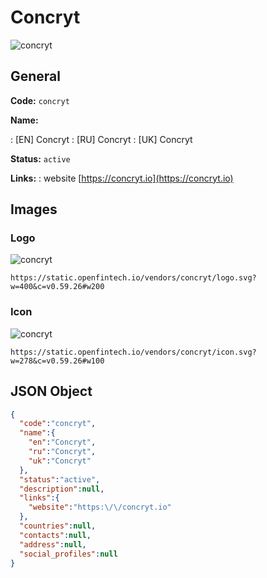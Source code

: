 
# Concryt 
![concryt](https://static.openfintech.io/vendors/concryt/logo.svg?w=400&c=v0.59.26#w200)  

## General 
 
**Code:** `concryt` 
 
**Name:** 
 
:	[EN] Concryt 
:	[RU] Concryt 
:	[UK] Concryt 
 
**Status:** `active` 
 
**Links:** 
: website [https://concryt.io](https://concryt.io) 
 

## Images 

### Logo 
 
![concryt](https://static.openfintech.io/vendors/concryt/logo.svg?w=400&c=v0.59.26#w200)  

```
https://static.openfintech.io/vendors/concryt/logo.svg?w=400&c=v0.59.26#w200
```  

### Icon 
 
![concryt](https://static.openfintech.io/vendors/concryt/icon.svg?w=278&c=v0.59.26#w100)  

```
https://static.openfintech.io/vendors/concryt/icon.svg?w=278&c=v0.59.26#w100
```  

## JSON Object 

```json
{
  "code":"concryt",
  "name":{
    "en":"Concryt",
    "ru":"Concryt",
    "uk":"Concryt"
  },
  "status":"active",
  "description":null,
  "links":{
    "website":"https:\/\/concryt.io"
  },
  "countries":null,
  "contacts":null,
  "address":null,
  "social_profiles":null
}
```  
